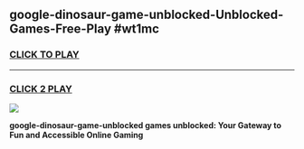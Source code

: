 
## google-dinosaur-game-unblocked-Unblocked-Games-Free-Play #wt1mc
<h3>
<a href="https://us.freeplayer.one?title=google-dinosaur-game-unblocked&ref=9M">CLICK TO PLAY</a></h3>
<hr>

<h3>
<a href="https://us.freeplayer.one?title=google-dinosaur-game-unblocked&ref=9M">CLICK 2 PLAY</a>
  
</h3>

<a href="https://us.freeplayer.one?title=google-dinosaur-game-unblocked&ref=9M"><img src="https://clearcache.store/games.png"></a>


**google-dinosaur-game-unblocked games unblocked: Your Gateway to Fun and Accessible Online Gaming**

